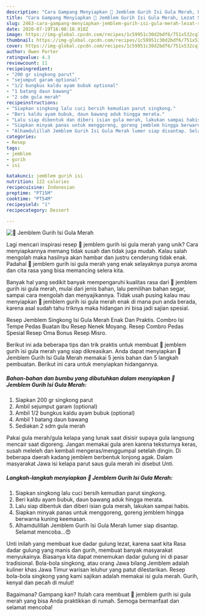 ```yaml
---
description: "Cara Gampang Menyiapkan 🍡 Jemblem Gurih Isi Gula Merah, Lezat Sekali"
title: "Cara Gampang Menyiapkan 🍡 Jemblem Gurih Isi Gula Merah, Lezat Sekali"
slug: 2463-cara-gampang-menyiapkan-jemblem-gurih-isi-gula-merah-lezat-sekali
date: 2020-07-19T16:00:18.918Z
image: https://img-global.cpcdn.com/recipes/1c59951c30d2bdf6/751x532cq70/🍡-jemblem-gurih-isi-gula-merah-foto-resep-utama.jpg
thumbnail: https://img-global.cpcdn.com/recipes/1c59951c30d2bdf6/751x532cq70/🍡-jemblem-gurih-isi-gula-merah-foto-resep-utama.jpg
cover: https://img-global.cpcdn.com/recipes/1c59951c30d2bdf6/751x532cq70/🍡-jemblem-gurih-isi-gula-merah-foto-resep-utama.jpg
author: Owen Porter
ratingvalue: 4.3
reviewcount: 11
recipeingredient:
- "200 gr singkong parut"
- "sejumput garam optional"
- "1/2 bungkus kaldu ayam bubuk optional"
- "1 batang daun bawang"
- "2 sdm gula merah"
recipeinstructions:
- "Siapkan singkong lalu cuci bersih kemudian parut singkong."
- "Beri kaldu ayam bubuk, daun bawang aduk hingga merata."
- "Lalu siap dibentuk dan diberi isian gula merah, lakukan sampai habis."
- "Siapkan minyak panas untuk menggoreng, goreng jemblem hingga berwarna kuning keemasan."
- "Alhamdulillah Jemblem Gurih Isi Gula Merah lumer siap disantap. Selamat mencoba...😍"
categories:
- Resep
tags:
- jemblem
- gurih
- isi

katakunci: jemblem gurih isi 
nutrition: 122 calories
recipecuisine: Indonesian
preptime: "PT15M"
cooktime: "PT54M"
recipeyield: "1"
recipecategory: Dessert

---
```



![🍡 Jemblem Gurih Isi Gula Merah](https://img-global.cpcdn.com/recipes/1c59951c30d2bdf6/751x532cq70/🍡-jemblem-gurih-isi-gula-merah-foto-resep-utama.jpg)

Lagi mencari inspirasi resep 🍡 jemblem gurih isi gula merah yang unik? Cara menyiapkannya memang tidak susah dan tidak juga mudah. Kalau salah mengolah maka hasilnya akan hambar dan justru cenderung tidak enak. Padahal 🍡 jemblem gurih isi gula merah yang enak selayaknya punya aroma dan cita rasa yang bisa memancing selera kita.

Banyak hal yang sedikit banyak mempengaruhi kualitas rasa dari 🍡 jemblem gurih isi gula merah, mulai dari jenis bahan, lalu pemilihan bahan segar, sampai cara mengolah dan menyajikannya. Tidak usah pusing kalau mau menyiapkan 🍡 jemblem gurih isi gula merah enak di mana pun anda berada, karena asal sudah tahu triknya maka hidangan ini bisa jadi sajian spesial.

Resep Jemblem Singkong Isi Gula Merah Enak Dan Praktis. Combro Isi Tempe Pedas Buatan Ibu Resep Nenek Moyang. Resep Combro Pedas Spesial Resep Oma Bonus Resep Misro.


Berikut ini ada beberapa tips dan trik praktis untuk membuat 🍡 jemblem gurih isi gula merah yang siap dikreasikan. Anda dapat menyiapkan 🍡 Jemblem Gurih Isi Gula Merah memakai 5 jenis bahan dan 5 langkah pembuatan. Berikut ini cara untuk menyiapkan hidangannya.

<!--inarticleads1-->

##### Bahan-bahan dan bumbu yang dibutuhkan dalam menyiapkan 🍡 Jemblem Gurih Isi Gula Merah:

1. Siapkan 200 gr singkong parut
1. Ambil sejumput garam (optional)
1. Ambil 1/2 bungkus kaldu ayam bubuk (optional)
1. Ambil 1 batang daun bawang
1. Sediakan 2 sdm gula merah


Pakai gula merah/gula kelapa yang lunak saat disisir supaya gula langsung mencair saat digoreng. Jangan memakai gula aren karena teksturnya keras, susah meleleh dan kembali mengeras/menggumpal setelah dingin. Di beberapa daerah kadang jemblem berbentuk lonjong agak. Dalam masyarakat Jawa isi kelapa parut saus gula merah ini disebut Unti. 

<!--inarticleads2-->

##### Langkah-langkah menyiapkan 🍡 Jemblem Gurih Isi Gula Merah:

1. Siapkan singkong lalu cuci bersih kemudian parut singkong.
1. Beri kaldu ayam bubuk, daun bawang aduk hingga merata.
1. Lalu siap dibentuk dan diberi isian gula merah, lakukan sampai habis.
1. Siapkan minyak panas untuk menggoreng, goreng jemblem hingga berwarna kuning keemasan.
1. Alhamdulillah Jemblem Gurih Isi Gula Merah lumer siap disantap. Selamat mencoba...😍


Unti inilah yang membuat kue dadar gulung lezat, karena saat kita Rasa dadar gulung yang manis dan gurih, membuat banyak masyarakat menyukainya. Biasanya kita dapat menemukan dadar gulung ini di pasar tradisional. Bola-bola singkong, atau orang Jawa bilang Jemblem adalah kuliner khas Jawa Timur warisan leluhur yang patut dilestarikan. Resep bola-bola singkong yang kami sajikan adalah memakai isi gula merah. Gurih, kenyal dan pecah di mulut! 

Bagaimana? Gampang kan? Itulah cara membuat 🍡 jemblem gurih isi gula merah yang bisa Anda praktikkan di rumah. Semoga bermanfaat dan selamat mencoba!
